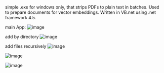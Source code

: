 simple .exe for windows only, that strips PDFs to plain text in batches. Used to prepare documents for vector embeddings. Written in VB.net using .net framework 4.5. 

main App:
![image](https://github.com/user-attachments/assets/aad63bae-27c9-43fd-880c-f07d5038b2d0)

add by directory 
![image](https://github.com/user-attachments/assets/c5cb4f1b-3385-4ca5-906d-f126da1e7c1c)

add files recursively 
![image](https://github.com/user-attachments/assets/9bb9bdc8-e845-4f63-9d83-f46ea264adbb)

![image](https://github.com/user-attachments/assets/cdcb6012-ebbc-4839-ab8d-b21439749b74)


![image](https://github.com/user-attachments/assets/87c4c383-2ebc-427c-8b21-5f4a21faebac)
